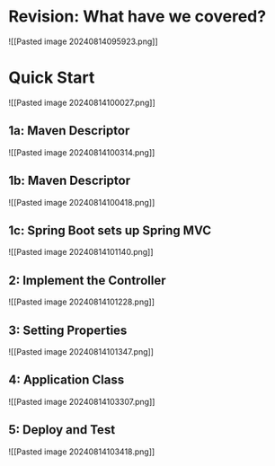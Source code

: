 # Revision: What have we covered?

![[Pasted image 20240814095923.png]]
# Quick Start

![[Pasted image 20240814100027.png]]

## 1a: Maven Descriptor

![[Pasted image 20240814100314.png]]

## 1b: Maven Descriptor

![[Pasted image 20240814100418.png]]

## 1c: Spring Boot sets up Spring MVC

![[Pasted image 20240814101140.png]]

## 2: Implement the Controller

![[Pasted image 20240814101228.png]]

## 3: Setting Properties

![[Pasted image 20240814101347.png]]

## 4: Application Class

![[Pasted image 20240814103307.png]]

## 5: Deploy and Test

![[Pasted image 20240814103418.png]]